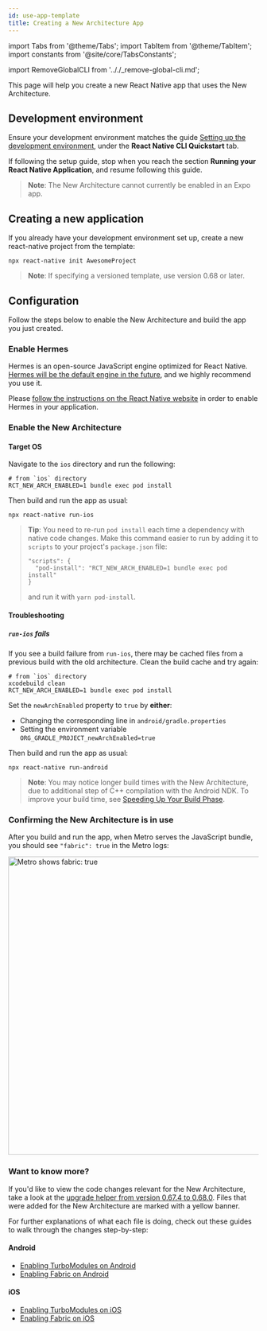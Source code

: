 ```yaml
---
id: use-app-template
title: Creating a New Architecture App
---
```


import Tabs from '@theme/Tabs'; import TabItem from '@theme/TabItem'; import constants from '@site/core/TabsConstants';

import RemoveGlobalCLI from '.././\_remove-global-cli.md';

This page will help you create a new React Native app that uses the New Architecture.

## Development environment

Ensure your development environment matches the guide [Setting up the
development environment](getting-started.md), under the **React Native CLI
Quickstart** tab.

If following the setup guide, stop when you reach the section **Running your React Native
Application**, and resume following this guide.

> **Note**: The New Architecture cannot currently be enabled in an Expo app.

## Creating a new application

<RemoveGlobalCLI />

If you already have your development environment set up, create a new react-native project from the template:

```shell
npx react-native init AwesomeProject
```

> **Note**: If specifying a versioned template, use version 0.68 or later.

## Configuration

Follow the steps below to enable the New Architecture and build the app you just created.

### Enable Hermes

Hermes is an open-source JavaScript engine optimized for React Native. [Hermes will be the default engine in the future](https://github.com/reactwg/react-native-new-architecture/discussions/4), and we highly recommend you use it.

Please [follow the instructions on the React Native website](hermes.md) in order to enable Hermes in your application.

### Enable the New Architecture

#### Target OS

<Tabs groupId="platform" defaultValue={constants.defaultPlatform} values={constants.platforms} className="pill-tabs">
<TabItem value="ios">

Navigate to the `ios` directory and run the following:

```shell
# from `ios` directory
RCT_NEW_ARCH_ENABLED=1 bundle exec pod install
```

Then build and run the app as usual:

```shell
npx react-native run-ios
```

> **Tip**: You need to re-run `pod install` each time a dependency with native
> code changes. Make this command easier to run by adding it to `scripts` to your
> project's `package.json` file:
>
> ```
> "scripts": {
>   "pod-install": "RCT_NEW_ARCH_ENABLED=1 bundle exec pod install"
> }
> ```
>
> and run it with `yarn pod-install`.

#### Troubleshooting

##### `run-ios` fails

If you see a build failure from `run-ios`, there may be cached files from a previous build with
the old architecture. Clean the build cache and try again:

```shell
# from `ios` directory
xcodebuild clean
RCT_NEW_ARCH_ENABLED=1 bundle exec pod install
```

</TabItem>
<TabItem value="android">

Set the `newArchEnabled` property to `true` by **either**:

- Changing the corresponding line in `android/gradle.properties`
- Setting the environment variable `ORG_GRADLE_PROJECT_newArchEnabled=true`

Then build and run the app as usual:

```shell
npx react-native run-android
```

> **Note**: You may notice longer build times with the New Architecture, due to
> additional step of C++ compilation with the Android NDK. To improve your build
> time, see
> [Speeding Up Your Build Phase](docs/build-speed.md).

</TabItem>
</Tabs>

### Confirming the New Architecture is in use

After you build and run the app, when Metro serves the JavaScript bundle, you
should see `"fabric": true` in the Metro logs:

<img src="/docs/assets/metro-new-arch.png" alt="Metro shows fabric: true" width="600" />

### Want to know more?

If you'd like to view the code changes relevant for the New Architecture, take a
look at the [upgrade
helper from version 0.67.4 to 0.68.0](https://react-native-community.github.io/upgrade-helper/?from=0.67.4&to=0.68.0).
Files that were added for the New Architecture are marked with a yellow banner.

For further explanations of what each file is doing, check out these guides to walk through the changes step-by-step:

#### Android

- [Enabling TurboModules on Android](new-architecture-app-modules-android.md)
- [Enabling Fabric on Android](new-architecture-app-renderer-android.md)

#### iOS

- [Enabling TurboModules on iOS](new-architecture-app-modules-ios.md)
- [Enabling Fabric on iOS](new-architecture-app-renderer-ios.md)
